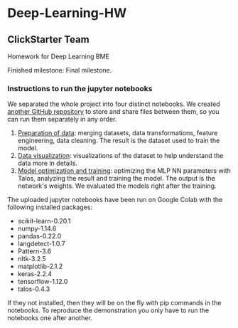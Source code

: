 # Deep-Learning-HW
## ClickStarter Team
Homework for Deep Learning BME

Finished milestone: Final milestone.

### Instructions to run the jupyter notebooks

We separated the whole project into four distinct notebooks. We created [another GitHub repository](https://github.com/Strongkong/cleaned_kickstarted_dataset) to store and share files between them, so you can run them separately in any order.

1. [Preparation of data](ks_preprocessing.ipynb): merging datasets, data transformations, feature engineering, data cleaning. The result is the dataset used to train the model.
2. [Data visualization](ks_visualization.ipynb): visualizations of the dataset to help understand the data more in details.
3. [Model optimization and training](ks_training.ipynb): optimizing the MLP NN parameters with Talos, analyzing the result and training the model. The output is the network's weights. We evaluated the models right after the training.

The uploaded jupyter notebooks have been run on Google Colab with the following installed packages:
* scikit-learn-0.20.1
* numpy-1.14.6
* pandas-0.22.0
* langdetect-1.0.7
* Pattern-3.6
* nltk-3.2.5
* matplotlib-2.1.2
* keras-2.2.4
* tensorflow-1.12.0
* talos-0.4.3

If they not installed, then they will be on the fly with pip commands in the notebooks. To reproduce the demonstration you only have to run the notebooks one after another.
